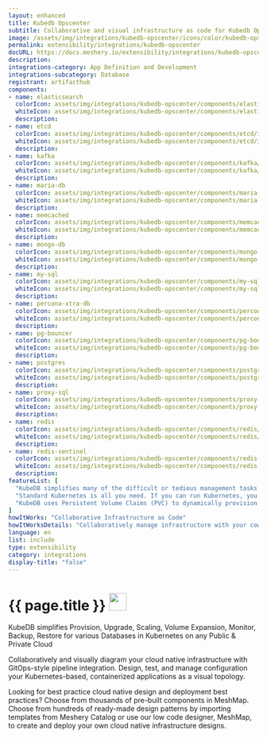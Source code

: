 ```yaml
---
layout: enhanced
title: Kubedb Opscenter
subtitle: Collaborative and visual infrastructure as code for Kubedb Opscenter
image: /assets/img/integrations/kubedb-opscenter/icons/color/kubedb-opscenter-color.svg
permalink: extensibility/integrations/kubedb-opscenter
docURL: https://docs.meshery.io/extensibility/integrations/kubedb-opscenter
description: 
integrations-category: App Definition and Development
integrations-subcategory: Database
registrant: artifacthub
components: 
- name: elasticsearch
  colorIcon: assets/img/integrations/kubedb-opscenter/components/elasticsearch/icons/color/elasticsearch-color.svg
  whiteIcon: assets/img/integrations/kubedb-opscenter/components/elasticsearch/icons/white/elasticsearch-white.svg
  description: 
- name: etcd
  colorIcon: assets/img/integrations/kubedb-opscenter/components/etcd/icons/color/etcd-color.svg
  whiteIcon: assets/img/integrations/kubedb-opscenter/components/etcd/icons/white/etcd-white.svg
  description: 
- name: kafka
  colorIcon: assets/img/integrations/kubedb-opscenter/components/kafka/icons/color/kafka-color.svg
  whiteIcon: assets/img/integrations/kubedb-opscenter/components/kafka/icons/white/kafka-white.svg
  description: 
- name: maria-db
  colorIcon: assets/img/integrations/kubedb-opscenter/components/maria-db/icons/color/maria-db-color.svg
  whiteIcon: assets/img/integrations/kubedb-opscenter/components/maria-db/icons/white/maria-db-white.svg
  description: 
- name: memcached
  colorIcon: assets/img/integrations/kubedb-opscenter/components/memcached/icons/color/memcached-color.svg
  whiteIcon: assets/img/integrations/kubedb-opscenter/components/memcached/icons/white/memcached-white.svg
  description: 
- name: mongo-db
  colorIcon: assets/img/integrations/kubedb-opscenter/components/mongo-db/icons/color/mongo-db-color.svg
  whiteIcon: assets/img/integrations/kubedb-opscenter/components/mongo-db/icons/white/mongo-db-white.svg
  description: 
- name: my-sql
  colorIcon: assets/img/integrations/kubedb-opscenter/components/my-sql/icons/color/my-sql-color.svg
  whiteIcon: assets/img/integrations/kubedb-opscenter/components/my-sql/icons/white/my-sql-white.svg
  description: 
- name: percona-xtra-db
  colorIcon: assets/img/integrations/kubedb-opscenter/components/percona-xtra-db/icons/color/percona-xtra-db-color.svg
  whiteIcon: assets/img/integrations/kubedb-opscenter/components/percona-xtra-db/icons/white/percona-xtra-db-white.svg
  description: 
- name: pg-bouncer
  colorIcon: assets/img/integrations/kubedb-opscenter/components/pg-bouncer/icons/color/pg-bouncer-color.svg
  whiteIcon: assets/img/integrations/kubedb-opscenter/components/pg-bouncer/icons/white/pg-bouncer-white.svg
  description: 
- name: postgres
  colorIcon: assets/img/integrations/kubedb-opscenter/components/postgres/icons/color/postgres-color.svg
  whiteIcon: assets/img/integrations/kubedb-opscenter/components/postgres/icons/white/postgres-white.svg
  description: 
- name: proxy-sql
  colorIcon: assets/img/integrations/kubedb-opscenter/components/proxy-sql/icons/color/proxy-sql-color.svg
  whiteIcon: assets/img/integrations/kubedb-opscenter/components/proxy-sql/icons/white/proxy-sql-white.svg
  description: 
- name: redis
  colorIcon: assets/img/integrations/kubedb-opscenter/components/redis/icons/color/redis-color.svg
  whiteIcon: assets/img/integrations/kubedb-opscenter/components/redis/icons/white/redis-white.svg
  description: 
- name: redis-sentinel
  colorIcon: assets/img/integrations/kubedb-opscenter/components/redis-sentinel/icons/color/redis-sentinel-color.svg
  whiteIcon: assets/img/integrations/kubedb-opscenter/components/redis-sentinel/icons/white/redis-sentinel-white.svg
  description: 
featureList: [
  "KubeDB simplifies many of the difficult or tedious management tasks of running a production grade databases on private and public clouds. Maintain one stack for all your stateless and stateful applications and simplify the operational complexity.",
  "Standard Kubernetes is all you need. If you can run Kubernetes, you can provision and manage databases using KubeDB. Use standard Kubernetes CLI and API to provision and manage databases.",
  "KubeDB uses Persistent Volume Claims (PVC) to dynamically provision disks for database instances. Using appropriately defined StorageClasses, KubeDB provisioned database instances are designed to scale from small development workloads up to performance-intensive workloads on private and public cloud environments."
]
howItWorks: "Collaborative Infrastructure as Code"
howItWorksDetails: "Collaboratively manage infrastructure with your coworkers synchronously sharing the same designs."
language: en
list: include
type: extensibility
category: integrations
display-title: "false"
---
```

<h1>{{ page.title }} <img src="{{ page.image }}" style="width: 35px; height: 35px;" /></h1>

<p>
KubeDB simplifies Provision, Upgrade, Scaling, Volume Expansion, Monitor, Backup, Restore for various Databases in Kubernetes on any Public & Private Cloud
</p>
<p>
    Collaboratively and visually diagram your cloud native infrastructure with GitOps-style pipeline integration. Design, test, and manage configuration your Kubernetes-based, containerized applications as a visual topology.
</p>
<p>
    Looking for best practice cloud native design and deployment best practices? Choose from thousands of pre-built components in MeshMap. Choose from hundreds of ready-made design patterns by importing templates from Meshery Catalog or use our low code designer, MeshMap, to create and deploy your own cloud native infrastructure designs.
</p>
